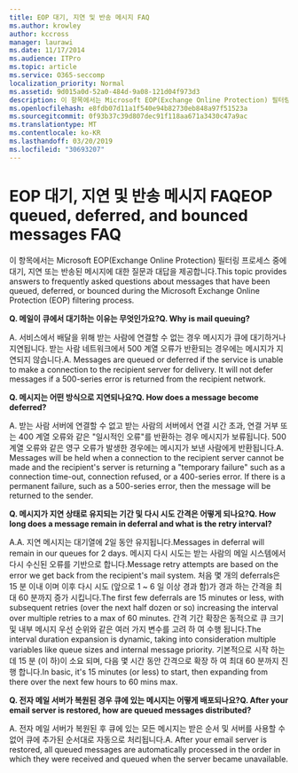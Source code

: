 ```yaml
---
title: EOP 대기, 지연 및 반송 메시지 FAQ
ms.author: krowley
author: kccross
manager: laurawi
ms.date: 11/17/2014
ms.audience: ITPro
ms.topic: article
ms.service: O365-seccomp
localization_priority: Normal
ms.assetid: 9d015a0d-52a0-484d-9a08-121d04f973d3
description: 이 항목에서는 Microsoft EOP(Exchange Online Protection) 필터링 프로세스 중에 대기, 지연 또는 반송된 메시지에 대한 질문과 대답을 제공합니다.
ms.openlocfilehash: e8fdb07d11a1f540e94b82730eb848a97f51523a
ms.sourcegitcommit: 0f93b37c39d807dec91f118aa671a3430c47a9ac
ms.translationtype: MT
ms.contentlocale: ko-KR
ms.lasthandoff: 03/20/2019
ms.locfileid: "30693207"
---
```

# <a name="eop-queued-deferred-and-bounced-messages-faq"></a><span data-ttu-id="42983-103">EOP 대기, 지연 및 반송 메시지 FAQ</span><span class="sxs-lookup"><span data-stu-id="42983-103">EOP queued, deferred, and bounced messages FAQ</span></span>

<span data-ttu-id="42983-104">이 항목에서는 Microsoft EOP(Exchange Online Protection) 필터링 프로세스 중에 대기, 지연 또는 반송된 메시지에 대한 질문과 대답을 제공합니다.</span><span class="sxs-lookup"><span data-stu-id="42983-104">This topic provides answers to frequently asked questions about messages that have been queued, deferred, or bounced during the Microsoft Exchange Online Protection (EOP) filtering process.</span></span>
  
 <span data-ttu-id="42983-105">**Q. 메일이 큐에서 대기하는 이유는 무엇인가요?**</span><span class="sxs-lookup"><span data-stu-id="42983-105">**Q. Why is mail queuing?**</span></span>
  
<span data-ttu-id="42983-p101">A. 서비스에서 배달을 위해 받는 사람에 연결할 수 없는 경우 메시지가 큐에 대기하거나 지연됩니다. 받는 사람 네트워크에서 500 계열 오류가 반환되는 경우에는 메시지가 지연되지 않습니다.</span><span class="sxs-lookup"><span data-stu-id="42983-p101">A. Messages are queued or deferred if the service is unable to make a connection to the recipient server for delivery. It will not defer messages if a 500-series error is returned from the recipient network.</span></span>
  
 <span data-ttu-id="42983-109">**Q. 메시지는 어떤 방식으로 지연되나요?**</span><span class="sxs-lookup"><span data-stu-id="42983-109">**Q. How does a message become deferred?**</span></span>
  
<span data-ttu-id="42983-p102">A. 받는 사람 서버에 연결할 수 없고 받는 사람의 서버에서 연결 시간 초과, 연결 거부 또는 400 계열 오류와 같은 "일시적인 오류"를 반환하는 경우 메시지가 보류됩니다. 500 계열 오류와 같은 영구 오류가 발생한 경우에는 메시지가 보낸 사람에게 반환됩니다.</span><span class="sxs-lookup"><span data-stu-id="42983-p102">A. Messages will be held when a connection to the recipient server cannot be made and the recipient's server is returning a "temporary failure" such as a connection time-out, connection refused, or a 400-series error. If there is a permanent failure, such as a 500-series error, then the message will be returned to the sender.</span></span>
  
 <span data-ttu-id="42983-113">**Q. 메시지가 지연 상태로 유지되는 기간 및 다시 시도 간격은 어떻게 되나요?**</span><span class="sxs-lookup"><span data-stu-id="42983-113">**Q. How long does a message remain in deferral and what is the retry interval?**</span></span>
  
<span data-ttu-id="42983-114">A.</span><span class="sxs-lookup"><span data-stu-id="42983-114">A.</span></span> <span data-ttu-id="42983-115">지연 메시지는 대기열에 2일 동안 유지됩니다.</span><span class="sxs-lookup"><span data-stu-id="42983-115">Messages in deferral will remain in our queues for 2 days.</span></span> <span data-ttu-id="42983-116">메시지 다시 시도는 받는 사람의 메일 시스템에서 다시 수신된 오류를 기반으로 합니다.</span><span class="sxs-lookup"><span data-stu-id="42983-116">Message retry attempts are based on the error we get back from the recipient's mail system.</span></span> <span data-ttu-id="42983-117">처음 몇 개의 deferrals은 15 분 이내 이며 이후 다시 시도 (앞으로 1 ~ 6 일 이상 경과 함)가 경과 하는 간격을 최대 60 분까지 증가 시킵니다.</span><span class="sxs-lookup"><span data-stu-id="42983-117">The first few deferrals are 15 minutes or less, with subsequent retries (over the next half dozen or so) increasing the interval over multiple retries to a max of 60 minutes.</span></span> <span data-ttu-id="42983-118">간격 기간 확장은 동적으로 큐 크기 및 내부 메시지 우선 순위와 같은 여러 가지 변수를 고려 하 여 수행 됩니다.</span><span class="sxs-lookup"><span data-stu-id="42983-118">The interval duration expansion is dynamic, taking into consideration multiple variables like queue sizes and internal message priority.</span></span> <span data-ttu-id="42983-119">기본적으로 시작 하는 데 15 분 (이 하)이 소요 되며, 다음 몇 시간 동안 간격으로 확장 하 여 최대 60 분까지 진행 합니다.</span><span class="sxs-lookup"><span data-stu-id="42983-119">In basic, it's 15 minutes (or less) to start, then expanding from there over the next few hours to 60 mins max.</span></span>
  
 <span data-ttu-id="42983-120">**Q. 전자 메일 서버가 복원된 경우 큐에 있는 메시지는 어떻게 배포되나요?**</span><span class="sxs-lookup"><span data-stu-id="42983-120">**Q. After your email server is restored, how are queued messages distributed?**</span></span>
  
<span data-ttu-id="42983-p104">A. 전자 메일 서버가 복원된 후 큐에 있는 모든 메시지는 받은 순서 및 서버를 사용할 수 없어 큐에 추가된 순서대로 자동으로 처리됩니다.</span><span class="sxs-lookup"><span data-stu-id="42983-p104">A. After your email server is restored, all queued messages are automatically processed in the order in which they were received and queued when the server became unavailable.</span></span> 
  

